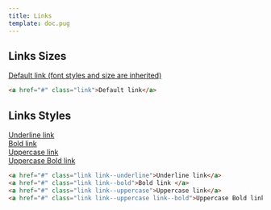 ```yaml
---
title: Links
template: doc.pug
---
```


## Links Sizes
<div class="no-touch">
    <p class="paragraph"><a href="#" class="link">Default link (font styles and size are inherited)</a></p>
</div>

```html
<a href="#" class="link">Default link</a>
```

## Links Styles
<div class="no-touch">
    <a href="#" class="link link--underline">Underline link</a><br>
    <a href="#" class="link link--bold">Bold link </a><br>
    <a href="#" class="link link--uppercase">Uppercase link</a><br>
    <a href="#" class="link link--uppercase link--bold">Uppercase Bold link</a><br>
</div>

```html
<a href="#" class="link link--underline">Underline link</a>
<a href="#" class="link link--bold">Bold link </a>
<a href="#" class="link link--uppercase">Uppercase link</a>
<a href="#" class="link link--uppercase link--bold">Uppercase Bold link</a>
```
